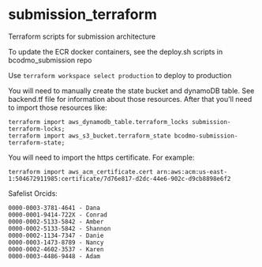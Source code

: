 # submission_terraform
Terraform scripts for submission architecture

To update the ECR docker containers, see the deploy.sh scripts in bcodmo_submission repo 

Use `terraform workspace select production` to deploy to production

You will need to manually create the state bucket and dynamoDB table. See backend.tf file for information about those resources. After that you'll need to import those resources like:

```
terraform import aws_dynamodb_table.terraform_locks submission-terraform-locks;
terraform import aws_s3_bucket.terraform_state bcodmo-submission-terraform-state;
```

You will need to import the https certificate. For example:

```
terraform import aws_acm_certificate.cert arn:aws:acm:us-east-1:504672911985:certificate/7d76e817-d2dc-44e6-902c-d9cb8898e6f2
```

Safelist Orcids:
```
0000-0003-3781-4641 - Dana
0000-0001-9414-722X - Conrad
0000-0002-5133-5842 - Amber
0000-0002-5133-5842 - Shannon
0000-0002-1134-7347 - Danie
0000-0003-1473-8789 - Nancy
0000-0002-4602-3537 - Karen
0000-0003-4486-9448 - Adam

```
